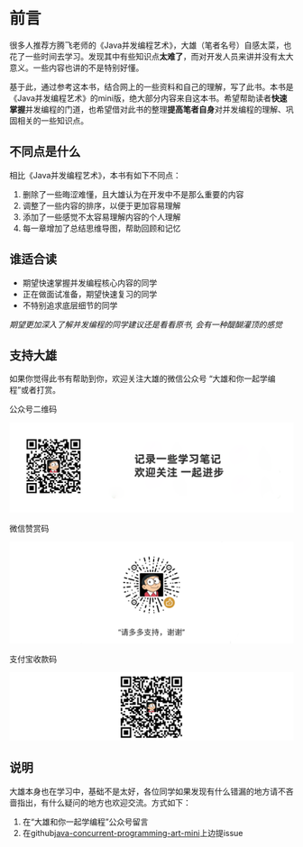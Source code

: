 # 前言

很多人推荐方腾飞老师的《Java并发编程艺术》，大雄（笔者名号）自感太菜，也花了一些时间去学习。发现其中有些知识点**太难了**，而对开发人员来讲并没有太大意义。一些内容也讲的不是特别好懂。

基于此，通过参考这本书，结合网上的一些资料和自己的理解，写了此书。本书是《Java并发编程艺术》的mini版，绝大部分内容来自这本书。希望帮助读者**快速掌握**并发编程的门道，也希望借对此书的整理**提高笔者自身**对并发编程的理解、巩固相关的一些知识点。

## 不同点是什么

相比《Java并发编程艺术》，本书有如下不同点：

1. 删除了一些晦涩难懂，且大雄认为在开发中不是那么重要的内容
2. 调整了一些内容的排序，以便于更加容易理解
3. 添加了一些感觉不太容易理解内容的个人理解
4. 每一章增加了总结思维导图，帮助回顾和记忆

## 谁适合读

- 期望快速掌握并发编程核心内容的同学
- 正在做面试准备，期望快速复习的同学
- 不特别追求底层细节的同学

*期望更加深入了解并发编程的同学建议还是看看原书, 会有一种醍醐灌顶的感觉*


## 支持大雄

如果你觉得此书有帮助到你，欢迎关注大雄的微信公众号 “大雄和你一起学编程”或者打赏。

公众号二维码

![大雄和你一起学编程-微信公号二维码](images/大雄和你一起学编程-微信公号二维码.png)

微信赞赏码

![大雄和你一起学编程-微信赞赏码](images/微信赞赏码.png)

支付宝收款码

![大雄和你一起学编程-支付宝二维码](images/支付宝二维码.png)

## 说明

大雄本身也在学习中，基础不是太好，各位同学如果发现有什么错漏的地方请不吝啬指出，有什么疑问的地方也欢迎交流。方式如下：

1. 在“大雄和你一起学编程”公众号留言
2. 在github[java-concurrent-programming-art-mini](https://github.com/yibingxiong/java-concurrent-programming-art-mini)上边提issue